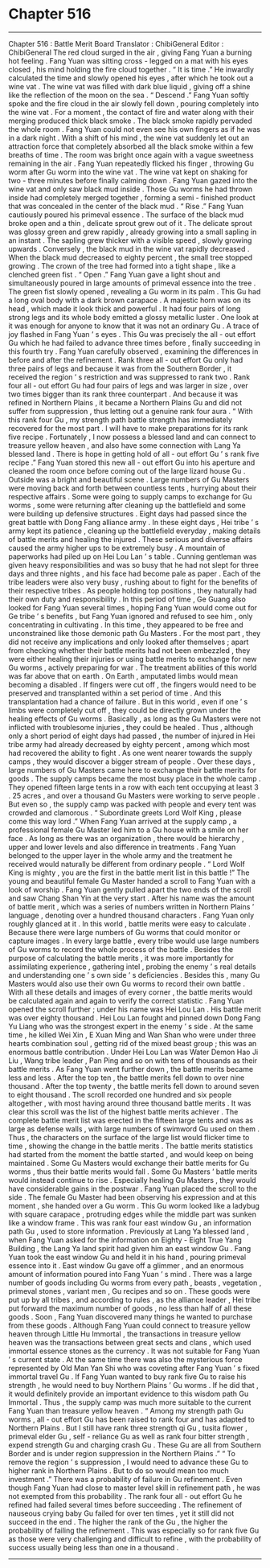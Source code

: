 
# Chapter 516


---

Chapter 516 : Battle Merit Board
Translator : ChibiGeneral Editor : ChibiGeneral
The red cloud surged in the air , giving Fang Yuan a burning hot feeling .
Fang Yuan was sitting cross - legged on a mat with his eyes closed , his mind holding the fire cloud together .
“ It is time .” He inwardly calculated the time and slowly opened his eyes , after which he took out a wine vat .
The wine vat was filled with dark blue liquid , giving off a shine like the reflection of the moon on the sea .
“ Descend .” Fang Yuan softly spoke and the fire cloud in the air slowly fell down , pouring completely into the wine vat .
For a moment , the contact of fire and water along with their merging produced thick black smoke .
The black smoke rapidly pervaded the whole room .
Fang Yuan could not even see his own fingers as if he was in a dark night .
With a shift of his mind , the wine vat suddenly let out an attraction force that completely absorbed all the black smoke within a few breaths of time .
The room was bright once again with a vague sweetness remaining in the air .
Fang Yuan repeatedly flicked his finger , throwing Gu worm after Gu worm into the wine vat . The wine vat kept on shaking for two - three minutes before finally calming down .
Fang Yuan gazed into the wine vat and only saw black mud inside . Those Gu worms he had thrown inside had completely merged together , forming a semi - finished product that was concealed in the center of the black mud .
“ Rise .” Fang Yuan cautiously poured his primeval essence .
The surface of the black mud broke open and a thin , delicate sprout grew out of it . The delicate sprout was glossy green and grew rapidly , already growing into a small sapling in an instant .
The sapling grew thicker with a visible speed , slowly growing upwards . Conversely , the black mud in the wine vat rapidly decreased .
When the black mud decreased to eighty percent , the small tree stopped growing . The crown of the tree had formed into a tight shape , like a clenched green fist .
“ Open .” Fang Yuan gave a light shout and simultaneously poured in large amounts of primeval essence into the tree .
The green fist slowly opened , revealing a Gu worm in its palm .
This Gu had a long oval body with a dark brown carapace . A majestic horn was on its head , which made it look thick and powerful .
It had four pairs of long strong legs and its whole body emitted a glossy metallic luster . One look at it was enough for anyone to know that it was not an ordinary Gu .
A trace of joy flashed in Fang Yuan ’ s eyes .
This Gu was precisely the all - out effort Gu which he had failed to advance three times before , finally succeeding in this fourth try .
Fang Yuan carefully observed , examining the differences in before and after the refinement .
Rank three all - out effort Gu only had three pairs of legs and because it was from the Southern Border , it received the region ’ s restriction and was suppressed to rank two .
Rank four all - out effort Gu had four pairs of legs and was larger in size , over two times bigger than its rank three counterpart . And because it was refined in Northern Plains , it became a Northern Plains Gu and did not suffer from suppression , thus letting out a genuine rank four aura .
“ With this rank four Gu , my strength path battle strength has immediately recovered for the most part . I will have to make preparations for its rank five recipe . Fortunately , I now possess a blessed land and can connect to treasure yellow heaven , and also have some connection with Lang Ya blessed land . There is hope in getting hold of all - out effort Gu ’ s rank five recipe .”
Fang Yuan stored this new all - out effort Gu into his aperture and cleaned the room once before coming out of the large lizard house Gu .
Outside was a bright and beautiful scene .
Large numbers of Gu Masters were moving back and forth between countless tents , hurrying about their respective affairs . Some were going to supply camps to exchange for Gu worms , some were returning after cleaning up the battlefield and some were building up defensive structures .
Eight days had passed since the great battle with Dong Fang alliance army .
In these eight days , Hei tribe ’ s army kept its patience , cleaning up the battlefield everyday , making details of battle merits and healing the injured .
These serious and diverse affairs caused the army higher ups to be extremely busy . A mountain of paperworks had piled up on Hei Lou Lan ’ s table . Cunning gentleman was given heavy responsibilities and was so busy that he had not slept for three days and three nights , and his face had become pale as paper . Each of the tribe leaders were also very busy , rushing about to fight for the benefits of their respective tribes .
As people holding top positions , they naturally had their own duty and responsibility .
In this period of time , Ge Guang also looked for Fang Yuan several times , hoping Fang Yuan would come out for Ge tribe ’ s benefits , but Fang Yuan ignored and refused to see him , only concentrating in cultivating .
In this time , they appeared to be free and unconstrained like those demonic path Gu Masters . For the most part , they did not receive any implications and only looked after themselves ; apart from checking whether their battle merits had not been embezzled , they were either healing their injuries or using battle merits to exchange for new Gu worms , actively preparing for war .
The treatment abilities of this world was far above that on earth .
On Earth , amputated limbs would mean becoming a disabled . If fingers were cut off , the fingers would need to be preserved and transplanted within a set period of time . And this transplantation had a chance of failure .
But in this world , even if one ’ s limbs were completely cut off , they could be directly grown under the healing effects of Gu worms .
Basically , as long as the Gu Masters were not inflicted with troublesome injuries , they could be healed .
Thus , although only a short period of eight days had passed , the number of injured in Hei tribe army had already decreased by eighty percent , among which most had recovered the ability to fight .
As one went nearer towards the supply camps , they would discover a bigger stream of people .
Over these days , large numbers of Gu Masters came here to exchange their battle merits for goods .
The supply camps became the most busy place in the whole camp . They opened fifteen large tents in a row with each tent occupying at least 3 . 25 acres , and over a thousand Gu Masters were working to serve people . But even so , the supply camp was packed with people and every tent was crowded and clamorous .
“ Subordinate greets Lord Wolf King , please come this way lord .” When Fang Yuan arrived at the supply camp , a professional female Gu Master led him to a Gu house with a smile on her face .
As long as there was an organization , there would be hierarchy , upper and lower levels and also difference in treatments .
Fang Yuan belonged to the upper layer in the whole army and the treatment he received would naturally be different from ordinary people .
“ Lord Wolf King is mighty , you are the first in the battle merit list in this battle !” The young and beautiful female Gu Master handed a scroll to Fang Yuan with a look of worship .
Fang Yuan gently pulled apart the two ends of the scroll and saw Chang Shan Yin at the very start . After his name was the amount of battle merit , which was a series of numbers written in Northern Plains ’ language , denoting over a hundred thousand characters . Fang Yuan only roughly glanced at it .
In this world , battle merits were easy to calculate .
Because there were large numbers of Gu worms that could monitor or capture images . In every large battle , every tribe would use large numbers of Gu worms to record the whole process of the battle . Besides the purpose of calculating the battle merits , it was more importantly for assimilating experience , gathering intel , probing the enemy ’ s real details and understanding one ’ s own side ’ s deficiencies .
Besides this , many Gu Masters would also use their own Gu worms to record their own battle .
With all these details and images of every corner , the battle merits would be calculated again and again to verify the correct statistic .
Fang Yuan opened the scroll further ; under his name was Hei Lou Lan . His battle merit was over eighty thousand .
Hei Lou Lan fought and pinned down Dong Fang Yu Liang who was the strongest expert in the enemy ’ s side . At the same time , he killed Wei Xin , E Xuan Ming and Wan Shan who were under three hearts combination soul , getting rid of the mixed beast group ; this was an enormous battle contribution .
Under Hei Lou Lan was Water Demon Hao Ji Liu , Wang tribe leader , Pan Ping and so on with tens of thousands as their battle merits .
As Fang Yuan went further down , the battle merits became less and less . After the top ten , the battle merits fell down to over nine thousand . After the top twenty , the battle merits fell down to around seven to eight thousand .
The scroll recorded one hundred and six people altogether , with most having around three thousand battle merits .
It was clear this scroll was the list of the highest battle merits achiever . The complete battle merit list was erected in the fifteen large tents and was as large as defense walls , with large numbers of swimword Gu used on them . Thus , the characters on the surface of the large list would flicker time to time , showing the change in the battle merits .
The battle merits statistics had started from the moment the battle started , and would keep on being maintained .
Some Gu Masters would exchange their battle merits for Gu worms , thus their battle merits would fall . Some Gu Masters ’ battle merits would instead continue to rise . Especially healing Gu Masters , they would have considerable gains in the postwar .
Fang Yuan placed the scroll to the side . The female Gu Master had been observing his expression and at this moment , she handed over a Gu worm .
This Gu worm looked like a ladybug with square carapace , protruding edges while the middle part was sunken like a window frame .
This was rank four east window Gu , an information path Gu , used to store information .
Previously at Lang Ya blessed land , when Fang Yuan asked for the information on Eighty - Eight True Yang Building , the Lang Ya land spirit had given him an east window Gu .
Fang Yuan took the east window Gu and held it in his hand , pouring primeval essence into it .
East window Gu gave off a glimmer , and an enormous amount of information poured into Fang Yuan ’ s mind .
There was a large number of goods including Gu worms from every path , beasts , vegetation , primeval stones , variant men , Gu recipes and so on .
These goods were put up by all tribes , and according to rules , as the alliance leader , Hei tribe put forward the maximum number of goods , no less than half of all these goods .
Soon , Fang Yuan discovered many things he wanted to purchase from these goods .
Although Fang Yuan could connect to treasure yellow heaven through Little Hu Immortal , the transactions in treasure yellow heaven was the transactions between great sects and clans , which used immortal essence stones as the currency . It was not suitable for Fang Yuan ’ s current state .
At the same time there was also the mysterious force represented by Old Man Yan Shi who was coveting after Fang Yuan ’ s fixed immortal travel Gu . If Fang Yuan wanted to buy rank five Gu to raise his strength , he would need to buy Northern Plains ’ Gu worms . If he did that , it would definitely provide an important evidence to this wisdom path Gu Immortal .
Thus , the supply camp was much more suitable to the current Fang Yuan than treasure yellow heaven .
“ Among my strength path Gu worms , all - out effort Gu has been raised to rank four and has adapted to Northern Plains . But I still have rank three strength qi Gu , tusita flower , primeval elder Gu , self - reliance Gu as well as rank four bitter strength , expend strength Gu and charging crash Gu . These Gu are all from Southern Border and is under region suppression in the Northern Plains .”
“ To remove the region ’ s suppression , I would need to advance these Gu to higher rank in Northern Plains . But to do so would mean too much investment .”
There was a probability of failure in Gu refinement .
Even though Fang Yuan had close to master level skill in refinement path , he was not exempted from this probability .
The rank four all - out effort Gu he refined had failed several times before succeeding . The refinement of nauseous crying baby Gu failed for over ten times , yet it still did not succeed in the end .
The higher the rank of the Gu , the higher the probability of failing the refinement . This was especially so for rank five Gu as those were very challenging and difficult to refine , with the probability of success usually being less than one in a thousand .

---

